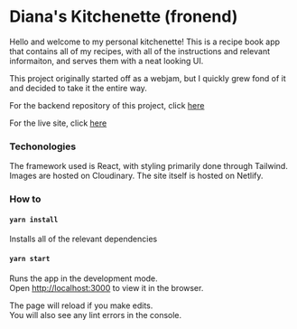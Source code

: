 # Diana's Kitchenette (fronend)

Hello and welcome to my personal kitchenette! This is a recipe book app that contains all of my recipes, with all of the instructions and relevant informaiton, and serves them with a neat looking UI. 

This project originally started off as a webjam, but I quickly grew fond of it and decided to take it the entire way. 

For the backend repository of this project, click [here](https://github.com/Diana-Deluvian/kitchenette-server/)

For the live site, click [here](https://dianas-kitchenette.com)


### Techonologies

The framework used is React, with styling primarily done through Tailwind. Images are hosted on Cloudinary. The site itself is hosted on Netlify. 

### How to

#### `yarn install`

Installs all of the relevant dependencies


#### `yarn start`

Runs the app in the development mode.\
Open [http://localhost:3000](http://localhost:3000) to view it in the browser.

The page will reload if you make edits.\
You will also see any lint errors in the console.



